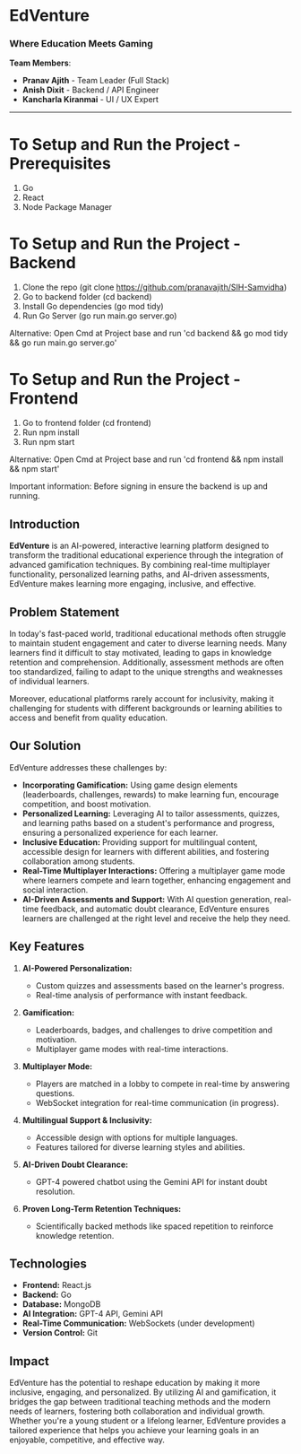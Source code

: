 # EdVenture

### Where Education Meets Gaming

**Team Members**:
- **Pranav Ajith** - Team Leader (Full Stack)
- **Anish Dixit** - Backend / API Engineer
- **Kancharla Kiranmai** - UI / UX Expert

---

# To Setup and Run the Project - Prerequisites

1. Go
2. React
3. Node Package Manager

# To Setup and Run the Project - Backend

1. Clone the repo (git clone https://github.com/pranavajith/SIH-Samvidha)
2. Go to backend folder (cd backend)
3. Install Go dependencies (go mod tidy)
4. Run Go Server (go run main.go server.go)

Alternative: Open Cmd at Project base and run 'cd backend && go mod tidy && go run main.go server.go'

# To Setup and Run the Project - Frontend

1. Go to frontend folder (cd frontend)
2. Run npm install
3. Run npm start

Alternative: Open Cmd at Project base and run 'cd frontend && npm install && npm start'

Important information: Before signing in ensure the backend is up and running.

## Introduction

**EdVenture** is an AI-powered, interactive learning platform designed to transform the traditional educational experience through the integration of advanced gamification techniques. By combining real-time multiplayer functionality, personalized learning paths, and AI-driven assessments, EdVenture makes learning more engaging, inclusive, and effective.

## Problem Statement

In today's fast-paced world, traditional educational methods often struggle to maintain student engagement and cater to diverse learning needs. Many learners find it difficult to stay motivated, leading to gaps in knowledge retention and comprehension. Additionally, assessment methods are often too standardized, failing to adapt to the unique strengths and weaknesses of individual learners. 

Moreover, educational platforms rarely account for inclusivity, making it challenging for students with different backgrounds or learning abilities to access and benefit from quality education.

## Our Solution

EdVenture addresses these challenges by:
- **Incorporating Gamification:** Using game design elements (leaderboards, challenges, rewards) to make learning fun, encourage competition, and boost motivation.
- **Personalized Learning:** Leveraging AI to tailor assessments, quizzes, and learning paths based on a student's performance and progress, ensuring a personalized experience for each learner.
- **Inclusive Education:** Providing support for multilingual content, accessible design for learners with different abilities, and fostering collaboration among students.
- **Real-Time Multiplayer Interactions:** Offering a multiplayer game mode where learners compete and learn together, enhancing engagement and social interaction.
- **AI-Driven Assessments and Support:** With AI question generation, real-time feedback, and automatic doubt clearance, EdVenture ensures learners are challenged at the right level and receive the help they need.

## Key Features

1. **AI-Powered Personalization:**
   - Custom quizzes and assessments based on the learner's progress.
   - Real-time analysis of performance with instant feedback.
   
2. **Gamification:**
   - Leaderboards, badges, and challenges to drive competition and motivation.
   - Multiplayer game modes with real-time interactions.
   
3. **Multiplayer Mode:**
   - Players are matched in a lobby to compete in real-time by answering questions.
   - WebSocket integration for real-time communication (in progress).
   
4. **Multilingual Support & Inclusivity:**
   - Accessible design with options for multiple languages.
   - Features tailored for diverse learning styles and abilities.
   
5. **AI-Driven Doubt Clearance:**
   - GPT-4 powered chatbot using the Gemini API for instant doubt resolution.
   
6. **Proven Long-Term Retention Techniques:**
   - Scientifically backed methods like spaced repetition to reinforce knowledge retention.

## Technologies

- **Frontend:** React.js
- **Backend:** Go
- **Database:** MongoDB
- **AI Integration:** GPT-4 API, Gemini API
- **Real-Time Communication:** WebSockets (under development)
- **Version Control:** Git

## Impact

EdVenture has the potential to reshape education by making it more inclusive, engaging, and personalized. By utilizing AI and gamification, it bridges the gap between traditional teaching methods and the modern needs of learners, fostering both collaboration and individual growth. Whether you're a young student or a lifelong learner, EdVenture provides a tailored experience that helps you achieve your learning goals in an enjoyable, competitive, and effective way.


